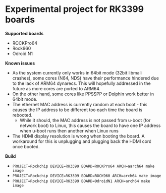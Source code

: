# Experimental project for RK3399 boards

**Supported boards**

* ROCKPro64
* Rock960
* Odroid N1

**Known issues**

* As the system currently only works in 64bit mode (32bit libmali crashes), some cores (N64, NDS) have their performance hindered due to the lack of ARM64 dynarecs. This will hopefully addressed in the future as more cores are ported to ARM64.
* On the other hand, some cores like PPSSPP or Dolphin work better in 64bit mode.
* The ethernet MAC address is currently random at each boot - this causes the IP address to be different too each time the board is rebooted.
  * While it should, the MAC address is not passed from u-boot (for network boot) to Linux, this causes the board to have one IP address when u-boot runs then another when Linux runs
* The HDMI display resolution is wrong when booting the board. A workaround for this is unplugging and plugging back the HDMI cord once booted.

**Build**

* `PROJECT=Rockchip DEVICE=RK3399 BOARD=ROCKPro64 ARCH=aarch64 make image`
* `PROJECT=Rockchip DEVICE=RK3399 BOARD=ROCK960 ARCH=arch64 make image`
* `PROJECT=Rockchip DEVICE=RK3399 BOARD=OdroidN1 ARCH=arch64 make image`
